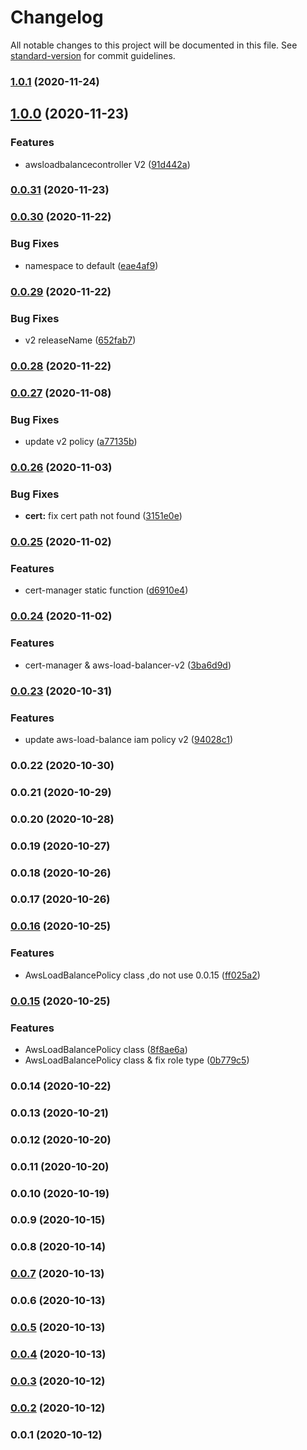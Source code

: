 # Changelog

All notable changes to this project will be documented in this file. See [standard-version](https://github.com/conventional-changelog/standard-version) for commit guidelines.

### [1.0.1](https://github.com/guan840912/cdk8s-aws-load-balancer-controller/compare/v1.0.0...v1.0.1) (2020-11-24)

## [1.0.0](https://github.com/guan840912/cdk8s-aws-alb-ingress-controller/compare/v0.0.31...v1.0.0) (2020-11-23)


### Features

* awsloadbalancecontroller V2 ([91d442a](https://github.com/guan840912/cdk8s-aws-alb-ingress-controller/commit/91d442aa5dc8d5b66ac6669fe87e78519acdb443))

### [0.0.31](https://github.com/guan840912/cdk8s-aws-alb-ingress-controller/compare/v0.0.30...v0.0.31) (2020-11-23)

### [0.0.30](https://github.com/guan840912/cdk8s-aws-alb-ingress-controller/compare/v0.0.29...v0.0.30) (2020-11-22)


### Bug Fixes

* namespace to default ([eae4af9](https://github.com/guan840912/cdk8s-aws-alb-ingress-controller/commit/eae4af90ec8b0259f2b0ab675a37caa1e690581d))

### [0.0.29](https://github.com/guan840912/cdk8s-aws-alb-ingress-controller/compare/v0.0.28...v0.0.29) (2020-11-22)


### Bug Fixes

* v2 releaseName ([652fab7](https://github.com/guan840912/cdk8s-aws-alb-ingress-controller/commit/652fab7e286a92d06a6243d449e4c77f324ea911))

### [0.0.28](https://github.com/guan840912/cdk8s-aws-alb-ingress-controller/compare/v0.0.27...v0.0.28) (2020-11-22)

### [0.0.27](https://github.com/guan840912/cdk8s-aws-alb-ingress-controller/compare/v0.0.26...v0.0.27) (2020-11-08)


### Bug Fixes

* update v2 policy ([a77135b](https://github.com/guan840912/cdk8s-aws-alb-ingress-controller/commit/a77135bd5b76cc8512977fbc5446828675e443a0))

### [0.0.26](https://github.com/guan840912/cdk8s-aws-alb-ingress-controller/compare/v0.0.25...v0.0.26) (2020-11-03)


### Bug Fixes

* **cert:** fix cert path not found ([3151e0e](https://github.com/guan840912/cdk8s-aws-alb-ingress-controller/commit/3151e0e6f436cf5731ee8a032f1bc6e3367391ff))

### [0.0.25](https://github.com/guan840912/cdk8s-aws-alb-ingress-controller/compare/v0.0.24...v0.0.25) (2020-11-02)


### Features

* cert-manager static function ([d6910e4](https://github.com/guan840912/cdk8s-aws-alb-ingress-controller/commit/d6910e479383385ad03f5bb74535c67254c99ebd))

### [0.0.24](https://github.com/guan840912/cdk8s-aws-alb-ingress-controller/compare/v0.0.23...v0.0.24) (2020-11-02)


### Features

* cert-manager & aws-load-balancer-v2 ([3ba6d9d](https://github.com/guan840912/cdk8s-aws-alb-ingress-controller/commit/3ba6d9d7c1c0a762a42789d7ea01c62634a0abfc))

### [0.0.23](https://github.com/guan840912/cdk8s-aws-alb-ingress-controller/compare/v0.0.22...v0.0.23) (2020-10-31)


### Features

* update aws-load-balance iam policy v2 ([94028c1](https://github.com/guan840912/cdk8s-aws-alb-ingress-controller/commit/94028c15bce6cbcf6bfdc2095bc262b4a40a8298))

### 0.0.22 (2020-10-30)

### 0.0.21 (2020-10-29)

### 0.0.20 (2020-10-28)

### 0.0.19 (2020-10-27)

### 0.0.18 (2020-10-26)

### 0.0.17 (2020-10-26)

### [0.0.16](https://github.com/guan840912/cdk8s-aws-alb-ingress-controller/compare/v0.0.15...v0.0.16) (2020-10-25)


### Features

* AwsLoadBalancePolicy class ,do not use 0.0.15 ([ff025a2](https://github.com/guan840912/cdk8s-aws-alb-ingress-controller/commit/ff025a21b0e8be3df863627fbbaf9ae11a7a2abd))

### [0.0.15](https://github.com/guan840912/cdk8s-aws-alb-ingress-controller/compare/v0.0.12...v0.0.15) (2020-10-25)


### Features

* AwsLoadBalancePolicy class ([8f8ae6a](https://github.com/guan840912/cdk8s-aws-alb-ingress-controller/commit/8f8ae6a9947c371ebb90db957ce94899cf81c5f9))
* AwsLoadBalancePolicy class & fix role type ([0b779c5](https://github.com/guan840912/cdk8s-aws-alb-ingress-controller/commit/0b779c5599ed1b2fa6b4d4596bf83583b3d8df03))

### 0.0.14 (2020-10-22)

### 0.0.13 (2020-10-21)

### 0.0.12 (2020-10-20)

### 0.0.11 (2020-10-20)

### 0.0.10 (2020-10-19)

### 0.0.9 (2020-10-15)

### 0.0.8 (2020-10-14)

### [0.0.7](https://github.com/guan840912/cdk8s-aws-alb-ingress-controller/compare/v0.0.5...v0.0.7) (2020-10-13)

### 0.0.6 (2020-10-13)

### [0.0.5](https://github.com/guan840912/cdk8s-aws-alb-ingress-controller/compare/v0.0.4...v0.0.5) (2020-10-13)

### [0.0.4](https://github.com/guan840912/cdk8s-aws-alb-ingress-controller/compare/v0.0.3...v0.0.4) (2020-10-13)

### [0.0.3](https://github.com/guan840912/cdk8s-aws-alb-ingress-controller/compare/v0.0.2...v0.0.3) (2020-10-12)

### [0.0.2](https://github.com/guan840912/cdk8s-aws-alb-ingress-controller/compare/v0.0.1...v0.0.2) (2020-10-12)

### 0.0.1 (2020-10-12)
